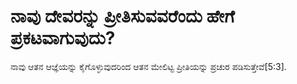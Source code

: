 # ನಾವು ದೇವರನ್ನು ಪ್ರೀತಿಸುವವರೆಂದು ಹೇಗೆ ಪ್ರಕಟವಾಗುವುದು?
ನಾವು ಆತನ ಆಜ್ಞೆಯನ್ನು ಕೈಗೊಳ್ಳುವುದರಿಂದ ಆತನ ಮೇಲಿಟ್ಟ ಪ್ರೀತಿಯನ್ನು ಪ್ರಚುರ ಪಡಿಸುತ್ತೇವೆ[5:3].

